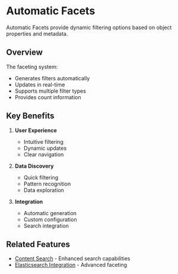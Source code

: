 # Automatic Facets

Automatic Facets provide dynamic filtering options based on object properties and metadata.

## Overview

The faceting system:
- Generates filters automatically
- Updates in real-time
- Supports multiple filter types
- Provides count information

## Key Benefits

1. **User Experience**
   - Intuitive filtering
   - Dynamic updates
   - Clear navigation

2. **Data Discovery**
   - Quick filtering
   - Pattern recognition
   - Data exploration

3. **Integration**
   - Automatic generation
   - Custom configuration
   - Search integration

## Related Features

- [Content Search](content-search.md) - Enhanced search capabilities
- [Elasticsearch Integration](elasticsearch.md) - Advanced faceting 